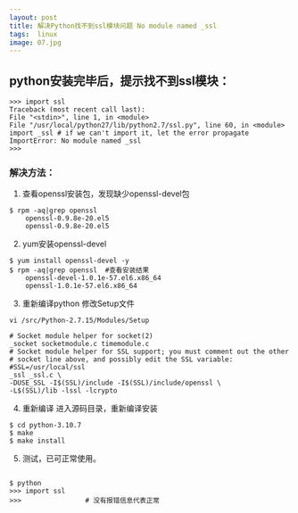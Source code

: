 ```yaml
---
layout: post
title: 解决Python找不到ssl模块问题 No module named _ssl
tags:  linux
image: 07.jpg
---
```


## python安装完毕后，提示找不到ssl模块：

```shell
>>> import ssl
Traceback (most recent call last):
File "<stdin>", line 1, in <module>
File "/usr/local/python27/lib/python2.7/ssl.py", line 60, in <module>
import _ssl # if we can't import it, let the error propagate
ImportError: No module named _ssl
>>>
```

### 解决方法：

1. 查看openssl安装包，发现缺少openssl-devel包

```shell
$ rpm -aq|grep openssl
    openssl-0.9.8e-20.el5
    openssl-0.9.8e-20.el5
```

2. yum安装openssl-devel

```shell
$ yum install openssl-devel -y
$ rpm -aq|grep openssl  #查看安装结果
    openssl-devel-1.0.1e-57.el6.x86_64
    openssl-1.0.1e-57.el6.x86_64
```

3. 重新编译python
   修改Setup文件

```shell
vi /src/Python-2.7.15/Modules/Setup
```

```shall
# Socket module helper for socket(2)
_socket socketmodule.c timemodule.c
# Socket module helper for SSL support; you must comment out the other
# socket line above, and possibly edit the SSL variable:
#SSL=/usr/local/ssl
_ssl _ssl.c \
-DUSE_SSL -I$(SSL)/include -I$(SSL)/include/openssl \
-L$(SSL)/lib -lssl -lcrypto
```

4. 重新编译
   进入源码目录，重新编译安装

```shell
$ cd python-3.10.7
$ make
$ make install
```



5. 测试，已可正常使用。

```shell

$ python
>>> import ssl
>>>                # 没有报错信息代表正常
```
